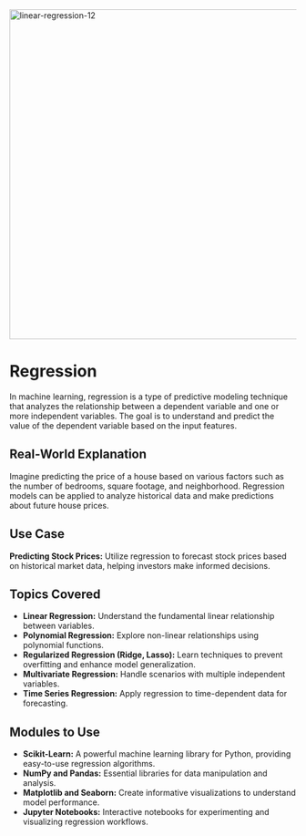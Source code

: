 <img width="579" alt="linear-regression-12" src="https://github.com/Aravind8281/Regression/assets/95999211/e97917bf-ab18-4a36-8f6c-dd1b36bd5a22">
  
# Regression
  
In machine learning, regression is a type of predictive modeling technique that analyzes the relationship between a dependent variable and one or more independent variables. The goal is to understand and predict the value of the dependent variable based on the input features. 
 
## Real-World Explanation 
  
Imagine predicting the price of a house based on various factors such as the number of bedrooms, square footage, and neighborhood. Regression models can be applied to analyze historical data and make predictions about future house prices.

## Use Case 

**Predicting Stock Prices:** Utilize regression to forecast stock prices based on historical market data, helping investors make informed decisions.

## Topics Covered

- **Linear Regression:** Understand the fundamental linear relationship between variables.
- **Polynomial Regression:** Explore non-linear relationships using polynomial functions.
- **Regularized Regression (Ridge, Lasso):** Learn techniques to prevent overfitting and enhance model generalization.
- **Multivariate Regression:** Handle scenarios with multiple independent variables.
- **Time Series Regression:** Apply regression to time-dependent data for forecasting.

## Modules to Use

- **Scikit-Learn:** A powerful machine learning library for Python, providing easy-to-use regression algorithms.
- **NumPy and Pandas:** Essential libraries for data manipulation and analysis.
- **Matplotlib and Seaborn:** Create informative visualizations to understand model performance.
- **Jupyter Notebooks:** Interactive notebooks for experimenting and visualizing regression workflows.
